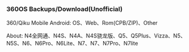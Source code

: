 ### 360OS Backups/Download(Unofficial)

360/Qiku Mobile Android: OS、Web、Rom(CPB/ZIP)、Other

About: N4全网通、N4S、N4A、N4S骁龙版、Q5、Q5Plus、Vizza、N5、N5S、N6、N6Pro、N6Lite、N7、N7、N7Pro、N7lite
